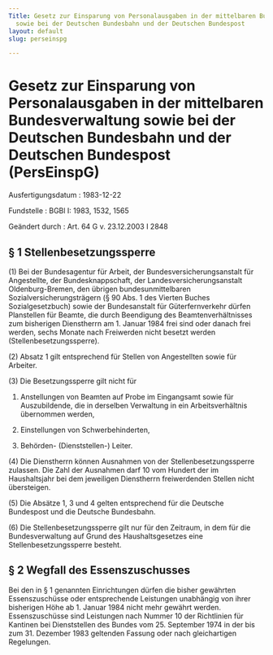 ```yaml
---
Title: Gesetz zur Einsparung von Personalausgaben in der mittelbaren Bundesverwaltung
  sowie bei der Deutschen Bundesbahn und der Deutschen Bundespost
layout: default
slug: perseinspg

---
```


# Gesetz zur Einsparung von Personalausgaben in der mittelbaren Bundesverwaltung sowie bei der Deutschen Bundesbahn und der Deutschen Bundespost (PersEinspG)

Ausfertigungsdatum
:   1983-12-22

Fundstelle
:   BGBl I: 1983, 1532, 1565

Geändert durch
:   Art. 64 G v. 23.12.2003 I 2848


## § 1 Stellenbesetzungssperre

(1) Bei der Bundesagentur für Arbeit, der Bundesversicherungsanstalt
für Angestellte, der Bundesknappschaft, der Landesversicherungsanstalt
Oldenburg-Bremen, den übrigen bundesunmittelbaren
Sozialversicherungsträgern (§ 90 Abs. 1 des Vierten Buches
Sozialgesetzbuch) sowie der Bundesanstalt für Güterfernverkehr dürfen
Planstellen für Beamte, die durch Beendigung des Beamtenverhältnisses
zum bisherigen Dienstherrn am 1. Januar 1984 frei sind oder danach
frei werden, sechs Monate nach Freiwerden nicht besetzt werden
(Stellenbesetzungssperre).

(2) Absatz 1 gilt entsprechend für Stellen von Angestellten sowie für
Arbeiter.

(3) Die Besetzungssperre gilt nicht für

1.  Anstellungen von Beamten auf Probe im Eingangsamt sowie für
    Auszubildende, die in derselben Verwaltung in ein Arbeitsverhältnis
    übernommen werden,


2.  Einstellungen von Schwerbehinderten,


3.  Behörden- (Dienststellen-) Leiter.




(4) Die Dienstherrn können Ausnahmen von der Stellenbesetzungssperre
zulassen. Die Zahl der Ausnahmen darf 10 vom Hundert der im
Haushaltsjahr bei dem jeweiligen Dienstherrn freiwerdenden Stellen
nicht übersteigen.

(5) Die Absätze 1, 3 und 4 gelten entsprechend für die Deutsche
Bundespost und die Deutsche Bundesbahn.

(6) Die Stellenbesetzungssperre gilt nur für den Zeitraum, in dem für
die Bundesverwaltung auf Grund des Haushaltsgesetzes eine
Stellenbesetzungssperre besteht.


## § 2 Wegfall des Essenszuschusses

Bei den in § 1 genannten Einrichtungen dürfen die bisher gewährten
Essenszuschüsse oder entsprechende Leistungen unabhängig von ihrer
bisherigen Höhe ab 1. Januar 1984 nicht mehr gewährt werden.
Essenszuschüsse sind Leistungen nach Nummer 10 der Richtlinien für
Kantinen bei Dienststellen des Bundes vom 25. September 1974 in der
bis zum 31. Dezember 1983 geltenden Fassung oder nach gleichartigen
Regelungen.

